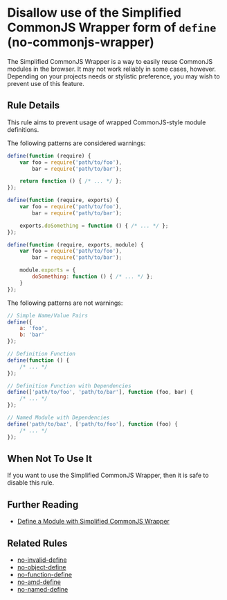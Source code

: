 # Disallow use of the Simplified CommonJS Wrapper form of `define` (no-commonjs-wrapper)

The Simplified CommonJS Wrapper is a way to easily reuse CommonJS modules in the browser. It may not work reliably in some cases, however. Depending on your projects needs or stylistic preference, you may wish to prevent use of this feature.

## Rule Details

This rule aims to prevent usage of wrapped CommonJS-style module definitions.

The following patterns are considered warnings:

```js
define(function (require) {
    var foo = require('path/to/foo'),
        bar = require('path/to/bar');

    return function () { /* ... */ };
});

define(function (require, exports) {
    var foo = require('path/to/foo'),
        bar = require('path/to/bar');

    exports.doSomething = function () { /* ... */ };
});

define(function (require, exports, module) {
    var foo = require('path/to/foo'),
        bar = require('path/to/bar');

    module.exports = {
        doSomething: function () { /* ... */ };
    }
});
```

The following patterns are not warnings:

```js
// Simple Name/Value Pairs
define({
    a: 'foo',
    b: 'bar'
});

// Definition Function
define(function () {
    /* ... */
});

// Definition Function with Dependencies
define(['path/to/foo', 'path/to/bar'], function (foo, bar) {
    /* ... */
});

// Named Module with Dependencies
define('path/to/baz', ['path/to/foo'], function (foo) {
    /* ... */
});
```

## When Not To Use It

If you want to use the Simplified CommonJS Wrapper, then it is safe to disable this rule.

## Further Reading

* [Define a Module with Simplified CommonJS Wrapper](http://requirejs.org/docs/api.html#cjsmodule)

## Related Rules

* [no-invalid-define](no-invalid-define.md)
* [no-object-define](no-object-define.md)
* [no-function-define](no-function-define.md)
* [no-amd-define](no-amd-define.md)
* [no-named-define](no-named-define.md)

